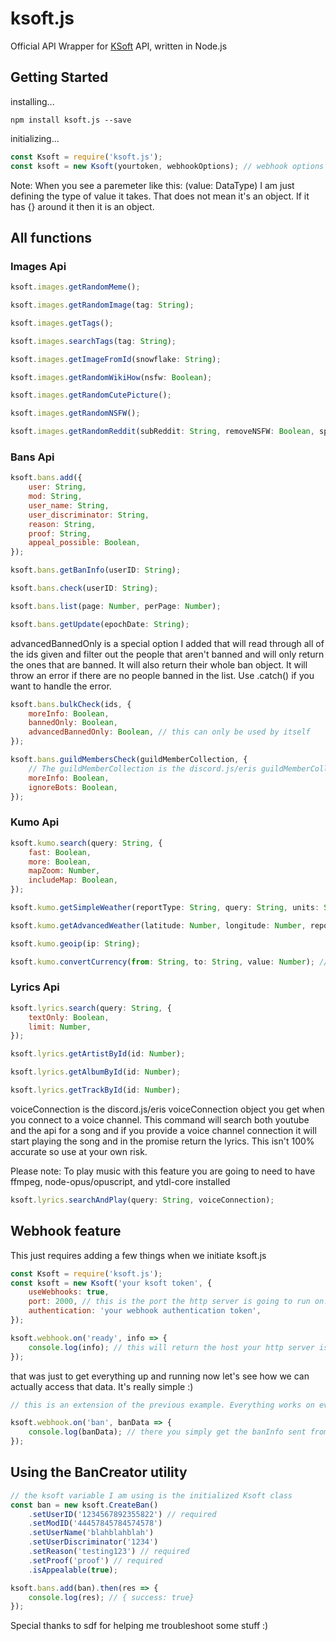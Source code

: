 # ksoft.js

Official API Wrapper for [KSoft](https://docs.ksoft.si/api/) API, written in Node.js

## Getting Started

installing...

```
npm install ksoft.js --save
```

initializing...

```javascript
const Ksoft = require('ksoft.js');
const ksoft = new Ksoft(yourtoken, webhookOptions); // webhook options will be reviewed below
```

Note: When you see a paremeter like this: (value: DataType) I am just defining the type of value it takes. That does not mean it's an object. If it has {} around it then it is an object.

## All functions

### Images Api

```javascript
ksoft.images.getRandomMeme();
```

```javascript
ksoft.images.getRandomImage(tag: String);
```

```javascript
ksoft.images.getTags();
```

```javascript
ksoft.images.searchTags(tag: String);
```

```javascript
ksoft.images.getImageFromId(snowflake: String);
```

```javascript
ksoft.images.getRandomWikiHow(nsfw: Boolean);
```

```javascript
ksoft.images.getRandomCutePicture();
```

```javascript
ksoft.images.getRandomNSFW();
```

```javascript
ksoft.images.getRandomReddit(subReddit: String, removeNSFW: Boolean, span: String); //span is how far back you wanna go into the past to find a post
```

### Bans Api

```javascript
ksoft.bans.add({
	user: String,
	mod: String,
	user_name: String,
	user_discriminator: String,
	reason: String,
	proof: String,
	appeal_possible: Boolean,
});
```

```javascript
ksoft.bans.getBanInfo(userID: String);
```

```javascript
ksoft.bans.check(userID: String);
```

```javascript
ksoft.bans.list(page: Number, perPage: Number);
```

```javascript
ksoft.bans.getUpdate(epochDate: String);
```

advancedBannedOnly is a special option I added that will read through all of the ids given and filter out the people that aren't banned and will only return the ones that are banned. It will also return their whole ban object. It will throw an error if there are no people banned in the list. Use .catch() if you want to handle the error.

```javascript
ksoft.bans.bulkCheck(ids, {
	moreInfo: Boolean,
	bannedOnly: Boolean,
	advancedBannedOnly: Boolean, // this can only be used by itself
});
```

```javascript
ksoft.bans.guildMembersCheck(guildMemberCollection, {
	// The guildMemberCollection is the discord.js/eris guildMemberCollection that I can go through and check to see if they are banned
	moreInfo: Boolean,
	ignoreBots: Boolean,
});
```

### Kumo Api

```javascript
ksoft.kumo.search(query: String, {
	fast: Boolean,
	more: Boolean,
	mapZoom: Number,
	includeMap: Boolean,
});
```

```javascript
ksoft.kumo.getSimpleWeather(reportType: String, query: String, units: String, lang: String, icons: String);
```

```javascript
ksoft.kumo.getAdvancedWeather(latitude: Number, longitude: Number, reportType: String, units: String, lang: String, icons: String)
```

```javascript
ksoft.kumo.geoip(ip: String);
```

```javascript
ksoft.kumo.convertCurrency(from: String, to: String, value: Number); // From and to are the type of currency you are converting. And value is the value you are converting. (ex: ksoft.kumo.convertCurrency("usd", "eur", 100).then(res => {"value": 88.6129, "pretty": "88.61 EUR"}))
```

### Lyrics Api

```javascript
ksoft.lyrics.search(query: String, {
	textOnly: Boolean,
	limit: Number,
});
```

```javascript
ksoft.lyrics.getArtistById(id: Number);
```

```javascript
ksoft.lyrics.getAlbumById(id: Number);
```

```javascript
ksoft.lyrics.getTrackById(id: Number);
```

voiceConnection is the discord.js/eris voiceConnection object you get when you connect to a voice channel. This command will search both youtube and the api for a song and if you provide a voice channel connection it will start playing the song and in the promise return the lyrics. This isn't 100% accurate so use at your own risk.

Please note: To play music with this feature you are going to need to have ffmpeg, node-opus/opuscript, and ytdl-core installed

```javascript
ksoft.lyrics.searchAndPlay(query: String, voiceConnection);
```

## Webhook feature

This just requires adding a few things when we initiate ksoft.js

```javascript
const Ksoft = require('ksoft.js');
const ksoft = new Ksoft('your ksoft token', {
	useWebhooks: true,
	port: 2000, // this is the port the http server is going to run on. This can be whatever port you want I am just using 2000 as an example
	authentication: 'your webhook authentication token',
});

ksoft.webhook.on('ready', info => {
	console.log(info); // this will return the host your http server is running on. This is what you will give to ksoft to send the info to. { "host": "yourpublicip:theportyouspecified"}
});
```

that was just to get everything up and running now let's see how we can actually access that data. It's really simple :)

```javascript
// this is an extension of the previous example. Everything works on events so you can simply do this

ksoft.webhook.on('ban', banData => {
	console.log(banData); // there you simply get the banInfo sent from ksoft. All the event names are the same as on the ksoft documentation so if you want more info just go to https://docs.ksoft.si/api/webhooks
});
```

## Using the BanCreator utility

```javascript
// the ksoft variable I am using is the initialized Ksoft class
const ban = new ksoft.CreateBan()
	.setUserID('1234567892355822') // required
	.setModID('44457845784574578')
	.setUserName('blahblahblah')
	.setUserDiscriminator('1234')
	.setReason('testing123') // required
	.setProof('proof') // required
	.isAppealable(true);

ksoft.bans.add(ban).then(res => {
	console.log(res); // { success: true}
});
```

Special thanks to sdf for helping me troubleshoot some stuff :)
